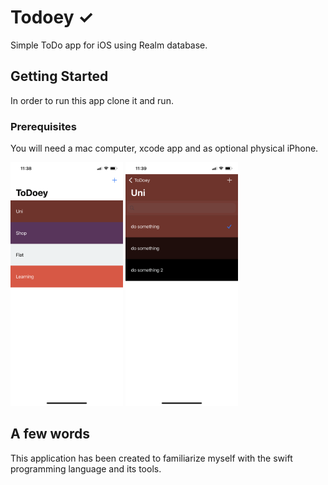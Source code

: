 # Todoey ✓

Simple ToDo app for iOS using Realm database.

## Getting Started

In order to run this app clone it and run.

### Prerequisites

You will need a mac computer, xcode app and as optional physical iPhone.


<div align="left">
    <img src="https://github.com/VladimirZhdanov/ToDoey/blob/main/images/IMG_0428.PNG" width="180px"</img>
        <img src="https://github.com/VladimirZhdanov/ToDoey/blob/main/images/IMG_0429.PNG" width="180px"</img>
</div>

## A few words

This application has been created to familiarize myself with the swift programming language and its tools.
